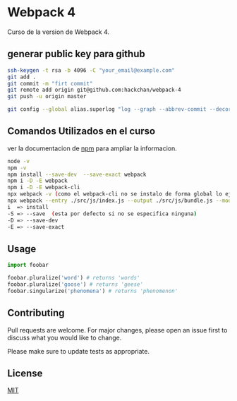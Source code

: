 # Webpack 4

Curso de la version de Webpack 4.

## generar public key para github

```bash
ssh-keygen -t rsa -b 4096 -C "your_email@example.com"
git add .
git commit -m "firt commit"
git remote add origin git@github.com:hackchan/webpack-4
git push -u origin master

git config --global alias.superlog "log --graph --abbrev-commit --decorate --date=relative --format=format:'%C(bold blue)%h%C(reset) - %C(bold green)(%ar)%C(reset) %C(white)%s%C(reset) %C(dim white)- %an%C(reset)%C(bold yellow)%d%C(reset)' --all"
```

## Comandos Utilizados en el curso

ver la documentacion de [npm](https://docs.npmjs.com/) para ampliar la informacion.

```bash
node -v
npm -v
npm install --save-dev  --save-exact webpack
npm i -D -E webpack
npm i -D -E webpack-cli
npx webpack -v (como el webpack-cli no se instalo de forma global lo ejecutamos con npx)
npx webpack --entry ./src/js/index.js --output ./src/js/bundle.js --mode development
i  => install
-S => --save  (esta por defecto si no se especifica ninguna)
-D => --save-dev
-E => --save-exact
```

## Usage

```python
import foobar

foobar.pluralize('word') # returns 'words'
foobar.pluralize('goose') # returns 'geese'
foobar.singularize('phenomena') # returns 'phenomenon'
```

## Contributing

Pull requests are welcome. For major changes, please open an issue first to discuss what you would like to change.

Please make sure to update tests as appropriate.

## License

[MIT](https://choosealicense.com/licenses/mit/)

